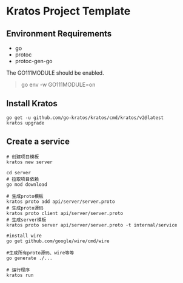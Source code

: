 # Kratos Project Template

## Environment Requirements
* go
* protoc
* protoc-gen-go

The GO111MODULE should be enabled.
> go env -w GO111MODULE=on

## Install Kratos
```
go get -u github.com/go-kratos/kratos/cmd/kratos/v2@latest
kratos upgrade
```
## Create a service
```
# 创建项目模板
kratos new server

cd server
# 拉取项目依赖
go mod download

# 生成proto模板
kratos proto add api/server/server.proto
# 生成proto源码
kratos proto client api/server/server.proto
# 生成server模板
kratos proto server api/server/server.proto -t internal/service

#install wire
go get github.com/google/wire/cmd/wire

#生成所有proto源码、wire等等
go generate ./...

# 运行程序
kratos run
```

